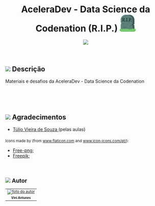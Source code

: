 <h1 align="center"> <strong align="center"> AceleraDev - Data Science da Codenation (R.I.P.) <img src="images/RIP.png" float="center" width=50px/></strong> </h1>

<p align="center">
  <img src="https://encrypted-tbn0.gstatic.com/images?q=tbn%3AANd9GcQIProGTXtAFkLwYqo3kVUrGI33onJLwmMj4w&usqp=CAU" width=1000px/>
</p>

<br>

<h2><img src="https://raw.githubusercontent.com/ViniViniAntunes/Corretor_Ortografico_NLP/master/images/descricao.svg" width=50px/> Descrição </h2>

<p>
  Materiais e desafios da AceleraDev - Data Science da Codenation
</p>

<br>

</p>

<br>

<h2><img src="https://raw.githubusercontent.com/ViniViniAntunes/Corretor_Ortografico_NLP/master/images/agradecimentos.svg" width=50px/> Agradecimentos </h2>

<ul>
  <li><a href="https://www.linkedin.com/in/tuliovieira/" target="_blank"> Túlio Vieira de Souza </a> (pelas aulas)</li>
</ul>

<p>
  <sub>
    <adress>
      Icons made by (from <a href="https://www.flaticon.com/br/" target="_blank" title="Flaticon"> www.flaticon.com</a> and <a href="https://icon-icons.com/pt/" target="_blank" title="Icon-Icons">www.icon-icons.com/pt/</a>):
      <ul>
        <li><a href="https://www.pngfuel.com/free-png/wmpfw" target="_blank" title="pngfuel">Free-png</a>;</li>
        <li><a href="https://www.flaticon.com/br/autores/freepik" target="_blank" title="Freepik">Freepik</a>;</li>
      </ul>
    </adress>
  <sub>
</p>

<br>

<h2><img src="https://raw.githubusercontent.com/ViniViniAntunes/Corretor_Ortografico_NLP/master/images/autor.svg" width=50px/> Autor </h2>

<table>
  <tr>
    <td align="center"><a href="https://www.linkedin.com/in/vini-antunes/" target="_blank"><img src="https://avatars0.githubusercontent.com/u/57882903?s=460&u=caee8cc76060b036952e169feba0449f2d43519e&v=4" width="140px;" alt="foto do autor"/><br /><sub><b>Vini Antunes</b></sub></a><br /></td>
  <tr>
</table>

 
